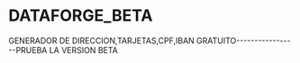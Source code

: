 # DATAFORGE_BETA
GENERADOR DE DIRECCION,TARJETAS,CPF,IBAN GRATUITO-----------------PRUEBA LA VERSION BETA
